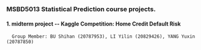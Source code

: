 ### MSBD5013 Statistical Prediction course projects.

  #### 1. midterm project -- Kaggle Competition: Home Credit Default Risk
      Group Member: BU Shihan (20787953), LI Yilin (20829426), YANG Yuxin (20787850)
